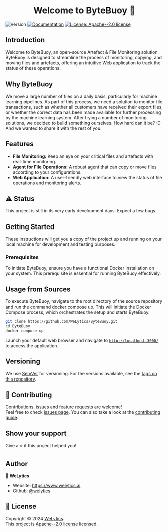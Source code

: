 <h1 align="center">Welcome to ByteBuoy 👋</h1>
<p>
  <img alt="Version" src="https://img.shields.io/badge/version-0.0.1-blue.svg?cacheSeconds=2592000" />
  <a href="https://welytics.github.io/ByteBuoy/" target="_blank"><img alt="Documentation" src="https://img.shields.io/badge/documentation-yes-brightgreen.svg" /></a>
  <a href="https://github.com/WeLytics/ByteBuoy/blob/main/LICENSE" target="_blank"><img alt="License: Apache--2.0 license" src="https://img.shields.io/badge/License-Apache--2.0 license-green.svg" /></a>
</p>


## Introduction
Welcome to ByteBuoy, an open-source Artefact & File Monitoring solution. ByteBuoy is designed to streamline the process of monitoring, copying, and moving files and artefacts, offering an intuitive Web application to track the status of these operations. 

## Why ByteBuoy
We move a large number of files on a daily basis, particularly for machine learning pipelines. As part of this process, we need a solution to monitor file transactions, such as whether all customers have received their export files, or whether the correct data has been made available for further processing by the machine learning system. After trying a number of monitoring solutions, we decided to build something ourselves. How hard can it be? :D And we wanted to share it with the rest of you. 


## Features
- **File Monitoring:** Keep an eye on your critical files and artefacts with real-time monitoring.
- **Agent for File Operations:** A robust agent that can copy or move files according to your configurations.
- **Web Application:** A user-friendly web interface to view the status of file operations and monitoring alerts.

## ⚠️ Status
This project is still in its very early development days. Expect a few bugs.


## Getting Started
These instructions will get you a copy of the project up and running on your local machine for development and testing purposes.

### Prerequisites

To initiate ByteBuoy, ensure you have a functional Docker installation on your system. This prerequisite is essential for running ByteBuoy effectively.


## Usage from Sources

To execute ByteBuoy, navigate to the root directory of the source repository and run the command docker compose up. This will initiate the Docker Compose process, which orchestrates the setup and starts ByteBuoy.

```sh
git clone https://github.com/WeLytics/ByteBuoy.git
cd ByteBuoy
docker compose up
```

Launch your default web browser and navigate to [`http://localhost:3000/`](http://localhost:3000/) to access the application.

## Versioning
We use [SemVer](http://semver.org/) for versioning. For the versions available, see the [tags on this repository](https://github.com/welytics/bytebuoy/tags).


## 🤝 Contributing

Contributions, issues and feature requests are welcome!<br />Feel free to check [issues page](https://github.com/WeLytics/ByteBuoy/issues). You can also take a look at the [contributing guide](https://github.com/WeLytics/ByteBuoy/blob/main/CONTRIBUTING.md).

## Show your support

Give a ⭐️ if this project helped you!

## Author

👤 **WeLytics**

* Website: https://www.welytics.ai
* Github: [@welytics](https://github.com/welytics)

## 📝 License

Copyright © 2024 [WeLytics](https://github.com/welytics).<br />
This project is [Apache--2.0 license](https://github.com/WeLytics/ByteBuoy/blob/main/LICENSE) licensed.

